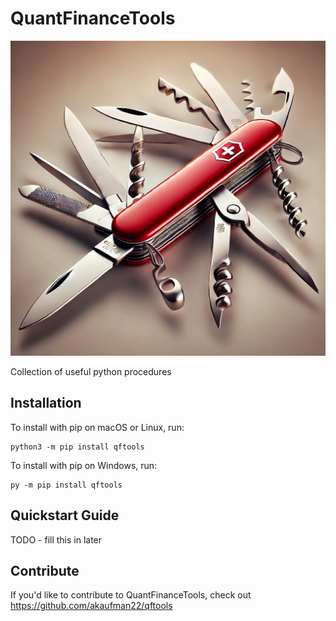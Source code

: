 # QuantFinanceTools
![img](./swissarmyknife.jpg)

Collection of useful python procedures

## Installation

To install with pip on macOS or Linux, run:

    python3 -m pip install qftools

To install with pip on Windows, run:

    py -m pip install qftools

## Quickstart Guide

TODO - fill this in later

## Contribute

If you'd like to contribute to QuantFinanceTools, check out https://github.com/akaufman22/qftools
